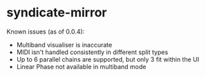 # syndicate-mirror

Known issues (as of 0.0.4):
- Multiband visualiser is inaccurate
- MIDI isn't handled consistently in different split types
- Up to 6 parallel chains are supported, but only 3 fit within the UI
- Linear Phase not available in multiband mode
